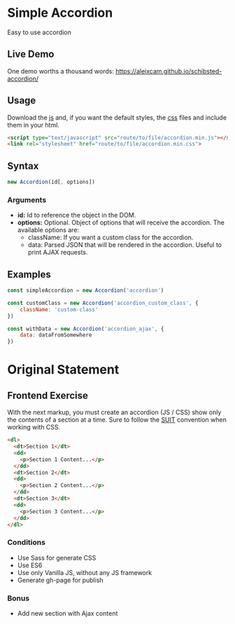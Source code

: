 # Simple Accordion

Easy to use accordion

## Live Demo

One demo worths a thousand words:
https://aleixcam.github.io/schibsted-accordion/

## Usage

Download the [js](https://raw.githubusercontent.com/aleixcam/schibsted-accordion/master/build/accordion.min.js) and, if you want the default styles, the [css](https://raw.githubusercontent.com/aleixcam/schibsted-accordion/master/build/accordion.min.css) files and include them in your html.

```html
<script type="text/javascript" src="route/to/file/accordion.min.js"></script>
<link rel="stylesheet" href="route/to/file/accordion.min.css">
```

## Syntax

```javascript
new Accordion(id[, options])
```

### Arguments

* **id:** Id to reference the object in the DOM.
* **options:** Optional. Object of options that will receive the accordion. The available options are:
    * className: If you want a custom class for the accordion.
    * data: Parsed JSON that will be rendered in the accordion. Useful to print AJAX requests.

## Examples

```javascript
const simpleAccordion = new Accordion('accordion')

const customClass = new Accordion('accordion_custom_class', {
    className: 'custom-class'
})

const withData = new Accordion('accordion_ajax', {
    data: dataFromSomewhere
})
```

# Original Statement

## Frontend Exercise

With the next markup, you must create an accordion (JS / CSS) show only the contents of a section at a time.
Sure to follow the [SUIT](https://suitcss.github.io/) convention when working with CSS.


```html
<dl>
  <dt>Section 1</dt>
  <dd>
    <p>Section 1 Content...</p>
  </dd>
  <dt>Section 2</dt>
  <dd>
    <p>Section 2 Content...</p>
  </dd>
  <dt>Section 3</dt>
  <dd>
    <p>Section 3 Content...</p>
  </dd>
</dl>
```

### Conditions
* Use Sass for generate CSS
* Use ES6
* Use only Vanilla JS, without any JS framework
* Generate gh-page for publish


### Bonus
* Add new section with Ajax content
